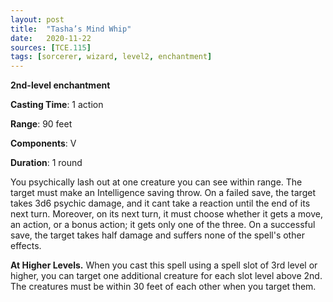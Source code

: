 ```yaml
---
layout: post
title:  "Tasha’s Mind Whip"
date:   2020-11-22
sources: [TCE.115]
tags: [sorcerer, wizard, level2, enchantment]
---
```


**2nd-level enchantment**

**Casting Time**: 1 action

**Range**: 90 feet

**Components**: V

**Duration**: 1 round

You psychically lash out at one creature you can see within range. The target must make an Intelligence saving throw. On a failed save, the target takes 3d6 psychic damage, and it cant take a reaction until the end of its next turn. Moreover, on its next turn, it must choose whether it gets a move, an action, or a bonus action; it gets only one of the three. On a successful save, the target takes half damage and suffers none of the spell's other effects. 

**At Higher Levels.** When you cast this spell using a spell slot of 3rd level or higher, you can target one additional creature for each slot level above 2nd. The creatures must be within 30 feet of each other when you target them.
